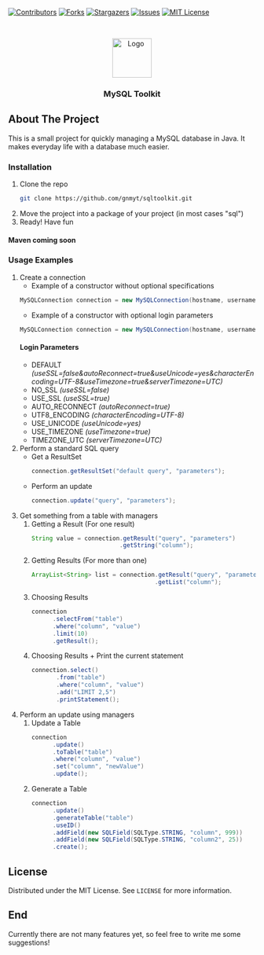 [![Contributors][contributors-shield]][contributors-url]
[![Forks][forks-shield]][forks-url]
[![Stargazers][stars-shield]][stars-url]
[![Issues][issues-shield]][issues-url]
[![MIT License][license-shield]][license-url]



<br />
<p align="center">
  <a href="https://github.com/gnmyt/sqltoolkit">
    <img src="https://i.imgur.com/BAvJgQN.png" alt="Logo" width="80" height="80">
  </a>
</p>
<h3 align="center">MySQL Toolkit</h3>

## About The Project
This is a small project for quickly managing a MySQL database in Java. It makes everyday life with a database much easier.

### Installation 
1. Clone the repo
   ```sh
   git clone https://github.com/gnmyt/sqltoolkit.git
   ```
2. Move the project into a package of your project (in most cases "sql")
3. Ready! Have fun
#### Maven coming soon

### Usage Examples
1. Create a connection
   - Example of a constructor without optional specifications
   ```java
   MySQLConnection connection = new MySQLConnection(hostname, username, password, database).connect();
   ```
   - Example of a constructor with optional login parameters
   ```java
   MySQLConnection connection = new MySQLConnection(hostname, username, password, database, LoginParam.AUTO_RECONNECT, LoginParam.NO_SSL).connect();
   ```
   #### Login Parameters
   - DEFAULT *(useSSL=false&autoReconnect=true&useUnicode=yes&characterEncoding=UTF-8&useTimezone=true&serverTimezone=UTC)*
   - NO_SSL *(useSSL=false)*
   - USE_SSL *(useSSL=true)*
   - AUTO_RECONNECT *(autoReconnect=true)*
   - UTF8_ENCODING *(characterEncoding=UTF-8)*
   - USE_UNICODE *(useUnicode=yes)*
   - USE_TIMEZONE *(useTimezone=true)*
   - TIMEZONE_UTC *(serverTimezone=UTC)*
2. Perform a standard SQL query
   - Get a ResultSet
     ```java
     connection.getResultSet("default query", "parameters");
     ```
   - Perform an update
     ```java
     connection.update("query", "parameters");
     ```
3. Get something from a table with managers
   1. Getting a Result (For one result)
      ```java
      String value = connection.getResult("query", "parameters")
                               .getString("column");
      ```
   2. Getting Results (For more than one)
      ```java
      ArrayList<String> list = connection.getResult("query", "parameters")
                                         .getList("column");
      ```
   3. Choosing Results
      ```java
      connection
            .selectFrom("table")
            .where("column", "value")
            .limit(10)
            .getResult();
      ```
   4. Choosing Results + Print the current statement
      ```java
      connection.select()
             .from("table")
             .where("column", "value")
             .add("LIMIT 2,5")
             .printStatement();
      ```
4. Perform an update using managers
   1. Update a Table
      ```java
      connection
            .update()
            .toTable("table")
            .where("column", "value")
            .set("column", "newValue")
            .update();
      ```
   2. Generate a Table
      ```java
      connection
            .update()
            .generateTable("table")
            .useID()
            .addField(new SQLField(SQLType.STRING, "column", 999))
            .addField(new SQLField(SQLType.STRING, "column2", 25))
            .create();
      ```
   
   
## License

Distributed under the MIT License. See `LICENSE` for more information.

## End
Currently there are not many features yet, so feel free to write me some suggestions!

[contributors-shield]: https://img.shields.io/github/contributors/gnmyt/sqltoolkit.svg?style=for-the-badge
[contributors-url]: https://github.com/gnmyt/sqltoolkit/graphs/contributors
[forks-shield]: https://img.shields.io/github/forks/gnmyt/sqltoolkit.svg?style=for-the-badge
[forks-url]: https://github.com/gnmyt/sqltoolkit/network/members
[stars-shield]: https://img.shields.io/github/stars/gnmyt/sqltoolkit.svg?style=for-the-badge
[stars-url]: https://github.com/gnmyt/sqltoolkit/stargazers
[issues-shield]: https://img.shields.io/github/issues/gnmyt/sqltoolkit.svg?style=for-the-badge
[issues-url]: https://github.com/gnmyt/sqltoolkit/issues
[license-shield]: https://img.shields.io/github/license/gnmyt/sqltoolkit.svg?style=for-the-badge
[license-url]: https://github.com/gnmyt/sqltoolkit/blob/master/LICENSE.txt
